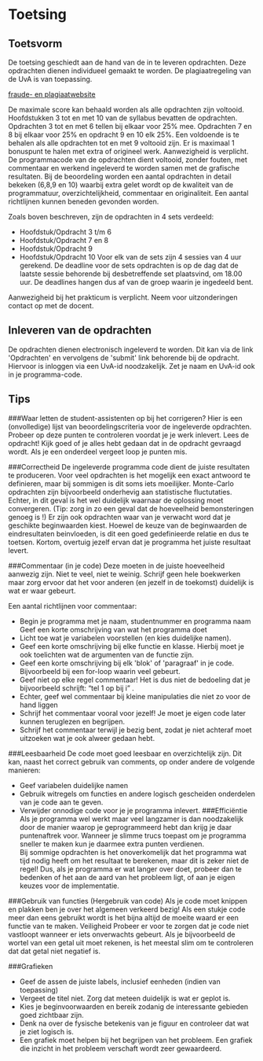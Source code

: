 # Toetsing

## Toetsvorm
De toetsing geschiedt aan de hand van de in te leveren opdrachten.
Deze opdrachten dienen individueel gemaakt te worden. De plagiaatregeling 
van de UvA is van toepassing.

[fraude- en plagiaatwebsite](http://www.uva.nl/plagiaat)

De maximale score kan behaald worden als alle opdrachten zijn voltooid. Hoofdstukken
3 tot en met 10 van de syllabus bevatten de opdrachten.
Opdrachten 3 tot en met 6 tellen bij elkaar voor 25% mee. Opdrachten 7 en 8 
bij elkaar voor 25% en opdracht 9 en 10 elk 25%. Een voldoende 
is te behalen als alle opdrachten tot en met 9 voltooid zijn. Er is maximaal 1 bonuspunt te
halen met extra of origineel werk. Aanwezigheid is verplicht.
De programmacode van de opdrachten dient voltooid, zonder fouten, met commentaar en werkend
ingeleverd te worden samen met de grafische resultaten. Bij de beoordeling worden een aantal 
opdrachten in detail bekeken (6,8,9 en 10) waarbij extra gelet wordt op de kwaliteit van de
programmatuur, overzichtelijkheid, commentaar en originaliteit. Een aantal richtlijnen kunnen beneden
gevonden worden.

Zoals boven beschreven, zijn de opdrachten in 4 sets verdeeld:
  * Hoofdstuk/Opdracht 3 t/m 6
  * Hoofdstuk/Opdracht 7 en 8
  * Hoofdstuk/Opdracht 9
  * Hoofdstuk/Opdracht 10
Voor elk van de sets zijn 4 sessies van 4 uur gerekend. De deadline voor de sets opdrachten
is op de dag dat de laatste sessie behorende bij desbetreffende set plaatsvind, om 18.00 uur.
De deadlines hangen dus af van de groep waarin je ingedeeld bent.

Aanwezigheid bij het prakticum is verplicht. Neem voor uitzonderingen contact op met de docent.

## Inleveren van de opdrachten
De opdrachten dienen electronisch ingeleverd te worden. Dit kan via
de link 'Opdrachten' en vervolgens de 'submit' link behorende bij de opdracht.
Hiervoor is inloggen via een UvA-id noodzakelijk. Zet je naam en UvA-id ook in je
programma-code.


## Tips

###Waar letten de student-assistenten op bij het corrigeren?
Hier is een (onvolledige) lijst van beoordelingscriteria voor de ingeleverde opdrachten. Probeer op deze punten te controleren voordat je je werk inlevert.
Lees de opdracht!
Kijk goed of je alles hebt gedaan dat in de opdracht gevraagd wordt. Als je een onderdeel vergeet loop je punten mis.

###Correctheid
De ingeleverde programma code dient de juiste resultaten te produceren. Voor veel opdrachten is het mogelijk een exact antwoord te definieren, maar bij sommigen is dit soms iets moeilijker. Monte-Carlo opdrachten zijn bijvoorbeeld onderhevig aan statistische fluctutaties. Echter, in dit geval is het wel duidelijk waarnaar de oplossing moet convergeren. (Tip: zorg in zo een geval dat de hoeveelheid bemonsteringen genoeg is !)  Er zijn ook opdrachten waar van je verwacht word dat je geschikte beginwaarden kiest. Hoewel de keuze van de beginwaarden de eindresultaten beinvloeden, is dit een goed gedefinieerde relatie en dus te toetsen. 
Kortom, overtuig jezelf ervan dat je programma het juiste resultaat levert.

###Commentaar (in je code)
Deze moeten in de juiste hoeveelheid aanwezig zijn. Niet te veel, niet te weinig. Schrijf geen hele boekwerken maar zorg ervoor dat het voor anderen (en jezelf in de toekomst) duidelijk is wat er waar gebeurt.

Een aantal richtlijnen voor commentaar:

  * Begin je programma met je naam, studentnummer en programma naam
Geef een korte omschrijving van wat het programma doet
  * Licht toe wat je variabelen voorstellen (en kies duidelijke namen).
  * Geef een korte omschrijving bij elke functie en klasse. Hierbij moet je ook toelichten wat de argumenten van de functie zijn.
  * Geef een korte omschrijving bij elk 'blok' of 'paragraaf' in je code. Bijvoorbeeld bij een for-loop waarin veel gebeurt.
  * Geef niet op elke regel commentaar! Het is dus niet de bedoeling dat je bijvoorbeeld schrijft: “tel 1 op bij i” . 
  * Echter, geef wel commentaar bij kleine manipulaties die niet zo voor de hand liggen
  * Schrijf het commentaar vooral voor jezelf! Je moet je eigen code later kunnen teruglezen en begrijpen.
  * Schrijf het commentaar terwijl je bezig bent, zodat je niet achteraf moet uitzoeken wat je ook alweer gedaan hebt.

###Leesbaarheid
De code moet goed leesbaar en overzichtelijk zijn. Dit kan, naast het correct gebruik van comments, op onder andere de volgende manieren:
  * Geef variabelen duidelijke namen
  * Gebruik witregels om functies en andere logisch gescheiden onderdelen van je code aan te geven.
  * Verwijder onnodige code voor je je programma inlevert.
###Efficiëntie
Als je programma wel werkt maar veel langzamer is dan noodzakelijk door de manier waarop je geprogrammeerd hebt dan krijg je daar puntenaftrek voor. Wanneer je slimme trucs toepast om je programma sneller te maken kun je daarmee extra punten verdienen.  
Bij sommige opdrachten is het onoverkomelijk dat het programma wat tijd nodig heeft om het resultaat te berekenen, maar dit is zeker niet de regel! Dus, als je programma er wat langer over doet, probeer dan te bedenken of het aan de aard van het probleem ligt, of aan je eigen keuzes voor de implementatie.

###Gebruik van functies (Hergebruik van code)
Als je code moet knippen en plakken ben je over het algemeen verkeerd bezig! Als een stukje code meer dan eens gebruikt wordt is het bijna altijd de moeite waard er een functie van te maken.
Veiligheid
Probeer er voor te zorgen dat je code niet vastloopt wanneer er iets onverwachts gebeurt. Als je bijvoorbeeld de wortel van een getal uit moet rekenen, is het meestal slim om te controleren dat dat getal niet negatief is.

###Grafieken
  * Geef de assen de juiste labels, inclusief eenheden (indien van toepassing)
  * Vergeet de titel niet. Zorg dat meteen duidelijk is wat er geplot is.
  * Kies je beginvoorwaarden en bereik zodanig de interessante gebieden goed zichtbaar zijn. 
  * Denk na over de fysische betekenis van je figuur en controleer dat wat je ziet logisch is. 
  * Een grafiek moet helpen bij het begrijpen van het probleem. Een grafiek die inzicht in het probleem verschaft wordt zeer gewaardeerd.